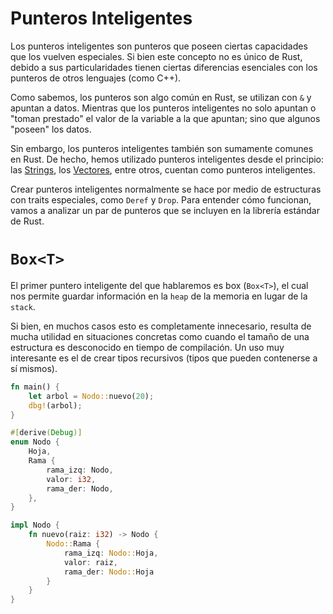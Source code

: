 # Punteros Inteligentes

Los punteros inteligentes son punteros que poseen ciertas capacidades que los vuelven especiales. Si bien este concepto no es único de Rust, debido a sus particularidades tienen ciertas diferencias esenciales con los punteros de otros lenguajes (como C++). 

Como sabemos, los punteros son algo común en Rust, se utilizan con `&` y apuntan a datos. Mientras que los punteros inteligentes no solo apuntan o "toman prestado" el valor de la variable a la que apuntan; sino que algunos "poseen" los datos.

Sin embargo, los punteros inteligentes también son sumamente comunes en Rust. De hecho, hemos utilizado punteros inteligentes desde el principio: las [Strings](../1.06%20-%20Datos%20Compuestos/DatosCompuestos.md), los [Vectores](../1.06%20-%20Datos%20Compuestos/DatosCompuestos.md), entre otros, cuentan como punteros inteligentes.

Crear punteros inteligentes normalmente se hace por medio de estructuras con traits especiales, como `Deref` y `Drop`. Para entender cómo funcionan, vamos a analizar un par de punteros que se incluyen en la librería estándar de Rust.

# `Box<T>`
El primer puntero inteligente del que hablaremos es box (`Box<T>`), el cual nos permite guardar información en la `heap` de la memoria en lugar de la `stack`.

Si bien, en muchos casos esto es completamente innecesario, resulta de mucha utilidad en situaciones concretas como cuando el tamaño de una estructura es desconocido en tiempo de compilación. Un uso muy interesante es el de crear tipos recursivos (tipos que pueden contenerse a sí mismos).

```rust
fn main() {
    let arbol = Nodo::nuevo(20);
    dbg!(arbol);
}

#[derive(Debug)]
enum Nodo {
    Hoja,
    Rama {
        rama_izq: Nodo,
        valor: i32,
        rama_der: Nodo,
    },
}

impl Nodo {
    fn nuevo(raiz: i32) -> Nodo {
        Nodo::Rama { 
            rama_izq: Nodo::Hoja, 
            valor: raiz, 
            rama_der: Nodo::Hoja 
        }
    }
}
```